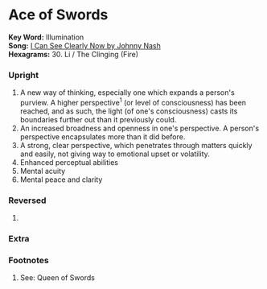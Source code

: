 # Ace of Swords

**Key Word:** Illumination  
**Song:** [I Can See Clearly Now by Johnny Nash](https://youtube.com/watch?v=b0cAWgTPiwM)  
**Hexagrams:** 30. Li / The Clinging (Fire)



### Upright

1) A new way of thinking, especially one which expands a person's purview. A higher perspective<sup>1</sup> (or level of consciousness) has been reached, and as such, the light (of one's consciousness) casts its boundaries further out than it previously could.
2) An increased broadness and openness in one's perspective. A person's perspective encapsulates more than it did before.
3) A strong, clear perspective, which penetrates through matters quickly and easily, not giving way to emotional upset or volatility.
4) Enhanced perceptual abilities
5) Mental acuity
6) Mental peace and clarity



### Reversed

1) 



### Extra





### Footnotes

1. See: Queen of Swords


